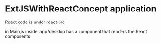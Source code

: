 # ExtJSWithReactConcept application

React code is under react-src

in Main.js inside .app/desktop has a component that renders the React components